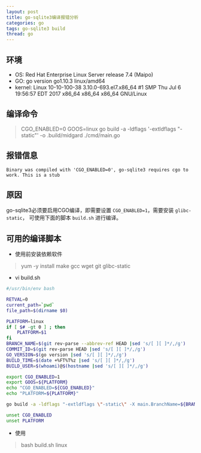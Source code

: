 ```yaml
---
layout: post
title: go-sqlite3编译报错分析
categories: go
tags: go-sqlite3 build
thread: go
---
```

## 环境
* OS: Red Hat Enterprise Linux Server release 7.4 (Maipo)
* GO: go version go1.10.3 linux/amd64
* kernel: Linux 10-10-100-38 3.10.0-693.el7.x86_64 #1 SMP Thu Jul 6 19:56:57 EDT 2017 x86_64 x86_64 x86_64 GNU/Linux

## 编译命令
> CGO_ENABLED=0 GOOS=linux go build -a -ldflags '-extldflags "-static"' -o .build/midgard ./cmd/main.go

## 报错信息
```text
Binary was compiled with 'CGO_ENABLED=0', go-sqlite3 requires cgo to work. This is a stub
```

## 原因
go-sqlite3必须要启用CGO编译，即需要设置 `CGO_ENABLED=1`，需要安装 `glibc-static`， 可使用下面的脚本 `build.sh` 进行编译。

## 可用的编译脚本
* 使用前安装依赖软件

> yum -y install make gcc wget git glibc-static

* vi build.sh

```bash
#/usr/bin/env bash

RETVAL=0
current_path=`pwd`
file_path=$(dirname $0)

PLATFORM=linux
if [ $# -gt 0 ] ; then
    PLATFORM=$1
fi
BRANCH_NAME=$(git rev-parse --abbrev-ref HEAD |sed 's/[ ][ ]*/,/g')
COMMIT_ID=$(git rev-parse HEAD |sed 's/[ ][ ]*/,/g')
GO_VERSION=$(go version |sed 's/[ ][ ]*/,/g')
BUILD_TIME=$(date +%FT%T%z |sed 's/[ ][ ]*/,/g')
BUILD_USER=$(whoami)@$(hostname |sed 's/[ ][ ]*/,/g')

export CGO_ENABLED=1
export GOOS=${PLATFORM}
echo "CGO_ENABLED=${CGO_ENABLED}"
echo "PLATFORM=${PLATFORM}"

go build -a -ldflags "-extldflags \"-static\" -X main.BranchName=${BRANCH_NAME} -X main.CommitId=${COMMIT_ID} -X main.GoVersion=${GO_VERSION} -X main.BuildTime=${BUILD_TIME} -X main.BuildUser=${BUILD_USER}" -o ${current_path}/.build/midgard ${current_path}/cmd/main.go

unset CGO_ENABLED
unset PLATFORM
```

* 使用

> bash build.sh linux
